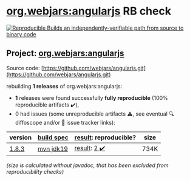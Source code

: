 [org.webjars:angularjs](https://central.sonatype.com/artifact/org.webjars/angularjs/versions) RB check
=======

[![Reproducible Builds](https://reproducible-builds.org/images/logos/rb.svg) an independently-verifiable path from source to binary code](https://reproducible-builds.org/)

## Project: [org.webjars:angularjs](https://central.sonatype.com/artifact/org.webjars/angularjs/versions)

Source code: [https://github.com/webjars/angularjs.git](https://github.com/webjars/angularjs.git)

rebuilding **1 releases** of org.webjars:angularjs:
- **1** releases were found successfully **fully reproducible** (100% reproducible artifacts :heavy_check_mark:),
- 0 had issues (some unreproducible artifacts :warning:, see eventual :mag: diffoscope and/or :memo: issue tracker links):

| version | [build spec](/BUILDSPEC.md) | [result](https://reproducible-builds.org/docs/jvm/): reproducible? | size |
| -- | --------- | ------ | -- |
| [1.8.3](https://central.sonatype.com/artifact/org.webjars/angularjs/1.8.3/pom) | [mvn jdk19](angularjs-1.8.3.buildspec) | [result](angularjs-1.8.3.buildinfo): [2 :heavy_check_mark: ](angularjs-1.8.3.buildcompare) | 734K |

<i>(size is calculated without javadoc, that has been excluded from reproducibility checks)</i>
